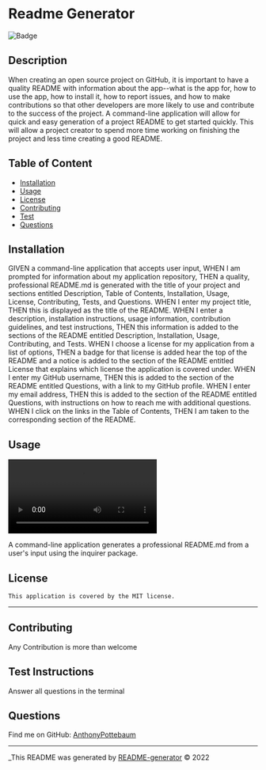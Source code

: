#  Readme Generator
  ![Badge](https://img.shields.io/badge/License-MIT-blue.svg)

  ## Description
  When creating an open source project on GitHub, it is important to have a quality README with information about the app--what is the app for, how to use the app, how to install it, how to report issues, and how to make contributions so that other developers are more likely to use and contribute to the success of the project. A command-line application will allow for quick and easy generation of a project README to get started quickly. This will allow a project creator to spend more time working on finishing the project and less time creating a good README.

  ## Table of Content
  - [Installation](#installation)
  - [Usage](#usage)
  - [License](#license)
  - [Contributing](#contributing)
  - [Test](#Test)
  - [Questions](#questions)

  ## Installation
  GIVEN a command-line application that accepts user input, WHEN I am prompted for information about my application repository, THEN a quality, professional README.md is generated with the title of your project and sections entitled Description, Table of Contents, Installation, Usage, License, Contributing, Tests, and Questions. WHEN I enter my project title, THEN this is displayed as the title of the README. WHEN I enter a description, installation instructions, usage information, contribution guidelines, and test instructions, THEN this information is added to the sections of the README entitled Description, Installation, Usage, Contributing, and Tests. WHEN I choose a license for my application from a list of options, THEN a badge for that license is added hear the top of the README and a notice is added to the section of the README entitled License that explains which license the application is covered under. WHEN I enter my GitHub username, THEN this is added to the section of the README entitled Questions, with a link to my GitHub profile. WHEN I enter my email address, THEN this is added to the section of the README entitled Questions, with instructions on how to reach me with additional questions. WHEN I click on the links in the Table of Contents, THEN I am taken to the corresponding section of the README.

  ## Usage
  ![usage](./readme%20screen%20record.mp4)

  A command-line application generates a professional README.md from a user's input using the inquirer package.
  
  ## License
    This application is covered by the MIT license.

  ---

  ## Contributing
  Any Contribution is more than welcome

  ## Test Instructions
  Answer all questions in the terminal

  ## Questions
   Find me on GitHub: [AnthonyPottebaum](https://github.com/ajpottebaum)   
  
  ---

  _This README was generated by [README-generator](https://github.com/ajpottebaum/Professional-README-Generator-main-2) © 2022
